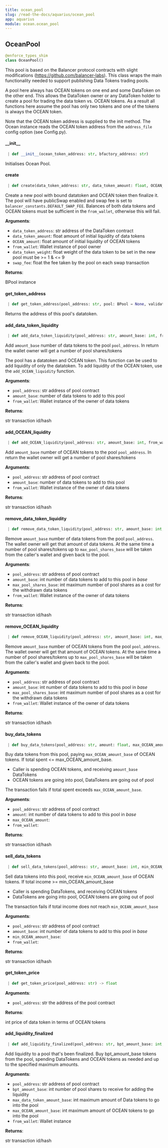 ```yaml
---
title: ocean_pool
slug: /read-the-docs/aquarius/ocean_pool
app: aquarius
module: ocean.ocean_pool
---
```

## OceanPool

```python
@enforce_types_shim
class OceanPool()
```

This pool is based on the Balancer protocol contracts with slight
modifications (https://github.com/balancer-labs). This class wraps the main
functionality needed to support publishing Data Tokens trading pools.

A pool here always has OCEAN tokens on one end and some DataToken on the other end.
This allows the DataToken owner or any DataToken holder to create a pool for trading
the data token vs. OCEAN tokens. As a result all functions here assume the pool
has only two tokens and one of the tokens is always the OCEAN token.

Note that the OCEAN token address is supplied to the init method. The Ocean instance
reads the OCEAN token address from the `address_file` config option (see Config.py).

#### \_\_init\_\_

```python
 | def __init__(ocean_token_address: str, bfactory_address: str)
```

Initialises Ocean Pool.

#### create

```python
 | def create(data_token_address: str, data_token_amount: float, OCEAN_amount: float, from_wallet: Wallet, data_token_weight: float = balancer_constants.INIT_WEIGHT_DT, swap_fee: float = balancer_constants.DEFAULT_SWAP_FEE) -> BPool
```

Create a new pool with bound datatoken and OCEAN token then finalize it.
The pool will have publicSwap enabled and swap fee is set
to `balancer_constants.DEFAULT_SWAP_FEE`.
Balances of both data tokens and OCEAN tokens must be sufficient in the
`from_wallet`, otherwise this will fail.

**Arguments**:

- `data_token_address`: str address of the DataToken contract
- `data_token_amount`: float amount of initial liquidity of data tokens
- `OCEAN_amount`: float amount of initial liquidity of OCEAN tokens
- `from_wallet`: Wallet instance of pool owner
- `data_token_weight`: float weight of the data token to be set in the new pool must be >= 1 & <= 9
- `swap_fee`: float the fee taken by the pool on each swap transaction

**Returns**:

BPool instance

#### get\_token\_address

```python
 | def get_token_address(pool_address: str, pool: BPool = None, validate=True) -> str
```

Returns the address of this pool's datatoken.

#### add\_data\_token\_liquidity

```python
 | def add_data_token_liquidity(pool_address: str, amount_base: int, from_wallet: Wallet) -> str
```

Add `amount_base` number of data tokens to the pool `pool_address`. In return the wallet owner
will get a number of pool shares/tokens

The pool has a datatoken and OCEAN token. This function can be used to add liquidity of only
the datatoken. To add liquidity of the OCEAN token, use the `add_OCEAN_liquidity` function.

**Arguments**:

- `pool_address`: str address of pool contract
- `amount_base`: number of data tokens to add to this pool
- `from_wallet`: Wallet instance of the owner of data tokens

**Returns**:

str transaction id/hash

#### add\_OCEAN\_liquidity

```python
 | def add_OCEAN_liquidity(pool_address: str, amount_base: int, from_wallet: Wallet) -> str
```

Add `amount_base` number of OCEAN tokens to the pool `pool_address`. In return the wallet owner
will get a number of pool shares/tokens

**Arguments**:

- `pool_address`: str address of pool contract
- `amount_base`: number of data tokens to add to this pool
- `from_wallet`: Wallet instance of the owner of data tokens

**Returns**:

str transaction id/hash

#### remove\_data\_token\_liquidity

```python
 | def remove_data_token_liquidity(pool_address: str, amount_base: int, max_pool_shares_base: int, from_wallet: Wallet) -> str
```

Remove `amount_base` number of data tokens from the pool `pool_address`. The wallet owner
will get that amount of data tokens. At the same time a number of pool shares/tokens up to
`max_pool_shares_base` will be taken from the caller's wallet and given back to the pool.

**Arguments**:

- `pool_address`: str address of pool contract
- `amount_base`: int number of data tokens to add to this pool in *base*
- `max_pool_shares_base`: int maximum number of pool shares as a cost for the withdrawn data tokens
- `from_wallet`: Wallet instance of the owner of data tokens

**Returns**:

str transaction id/hash

#### remove\_OCEAN\_liquidity

```python
 | def remove_OCEAN_liquidity(pool_address: str, amount_base: int, max_pool_shares_base: int, from_wallet: Wallet) -> str
```

Remove `amount_base` number of OCEAN tokens from the pool `pool_address`. The wallet owner
will get that amount of OCEAN tokens. At the same time a number of pool shares/tokens up to
`max_pool_shares_base` will be taken from the caller's wallet and given back to the pool.

**Arguments**:

- `pool_address`: str address of pool contract
- `amount_base`: int number of data tokens to add to this pool in *base*
- `max_pool_shares_base`: int maximum number of pool shares as a cost for the withdrawn data tokens
- `from_wallet`: Wallet instance of the owner of data tokens

**Returns**:

str transaction id/hash

#### buy\_data\_tokens

```python
 | def buy_data_tokens(pool_address: str, amount: float, max_OCEAN_amount: float, from_wallet: Wallet) -> str
```

Buy data tokens from this pool, paying `max_OCEAN_amount_base` of OCEAN tokens.
If total spent <= max_OCEAN_amount_base.
- Caller is spending OCEAN tokens, and receiving `amount_base` DataTokens
- OCEAN tokens are going into pool, DataTokens are going out of pool

The transaction fails if total spent exceeds `max_OCEAN_amount_base`.

**Arguments**:

- `pool_address`: str address of pool contract
- `amount`: int number of data tokens to add to this pool in *base*
- `max_OCEAN_amount`: 
- `from_wallet`: 

**Returns**:

str transaction id/hash

#### sell\_data\_tokens

```python
 | def sell_data_tokens(pool_address: str, amount_base: int, min_OCEAN_amount_base: int, from_wallet: Wallet) -> str
```

Sell data tokens into this pool, receive `min_OCEAN_amount_base` of OCEAN tokens.
If total income >= min_OCEAN_amount_base
- Caller is spending DataTokens, and receiving OCEAN tokens
- DataTokens are going into pool, OCEAN tokens are going out of pool

The transaction fails if total income does not reach `min_OCEAN_amount_base`

**Arguments**:

- `pool_address`: str address of pool contract
- `amount_base`: int number of data tokens to add to this pool in *base*
- `min_OCEAN_amount_base`: 
- `from_wallet`: 

**Returns**:

str transaction id/hash

#### get\_token\_price

```python
 | def get_token_price(pool_address: str) -> float
```

**Arguments**:

- `pool_address`: str the address of the pool contract

**Returns**:

int price of data token in terms of OCEAN tokens

#### add\_liquidity\_finalized

```python
 | def add_liquidity_finalized(pool_address: str, bpt_amount_base: int, max_data_token_amount_base: int, max_OCEAN_amount_base: int, from_wallet: Wallet) -> str
```

Add liquidity to a pool that's been finalized.
Buy bpt_amount_base tokens from the pool, spending DataTokens and OCEAN tokens
as needed and up to the specified maximum amounts.

**Arguments**:

- `pool_address`: str address of pool contract
- `bpt_amount_base`: int number of pool shares to receive for adding the liquidity
- `max_data_token_amount_base`: int maximum amount of Data tokens to go into the pool
- `max_OCEAN_amount_base`: int maximum amount of OCEAN tokens to go into the pool
- `from_wallet`: Wallet instance

**Returns**:

str transaction id/hash


